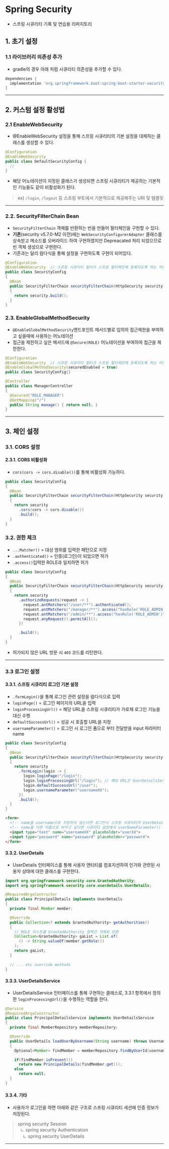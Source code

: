 # Spring Security
- 스프링 시큐리티 기록 및 연습용 리퍼지토리

## 1. 초기 설정
### 1.1 라이브러리 의존성 추가
- gradle의 경우 아래 처럼 시큐리티 의존성을 추가할 수 있다.
```groovy
dependencies {
  implementation 'org.springframework.boot:spring-boot-starter-security'
}
```

---

## 2. 커스텀 설정 활성법
### 2.1 EnableWebSecurity 
- @EnableWebSecurity 설정을 통해 스프링 시큐리티의 기본 설정을 대체하는 클래스를 생성할 수 있다.
```java
@Configuration
@EnableWebSecurity
public class DefaultSecurityConfig {
  //
}
```
- 해당 어노테이션이 지정된 클래스가 생성되면 스프링 시큐리티가 제공하는 기본적인 기능들도 같이 비활성화가 된다.
> ex) ```/login```, ```/logout``` 등 스프링 부트에서 기본적으로 제공해주는 URI 및 템플릿

---

### 2.2. SecurityFilterChain Bean
- ```SecurityFilterChain``` 객체를 반환하는 빈을 만들어 필터체인을 구현할 수 있다.
- **기존**(security v5.7.0-M2 이전)에는 ```WebSecurityConfigurerAdapter``` 클래스를 상속받고 메소드를 오버라이드 하여 구현하였지만 Depreacated 처리 되었으므로 빈 객체 생성으로 구현한다.
- 기존과는 달리 람다식을 통해 설정을 구현하도록 구현이 되어있다.

```java
@Configuration
@EnableWebSecurity  // 스프링 시큐리티 필터가 스프링 필터체인에 등록되도록 하는 어노테이션
public class SecurityConfig
{
  @Bean
  public SecurityFilterChain securityFilterChain(HttpSecurity security) throws Exception
  {
    return security.build();
  }
}
```

### 2.3. EnableGlobalMethodSecurity
- ```@EnableGlobalMethodSecurity```엔드포인트 메서드별로 임의의 접근제한을 부여하고 싶을때에 사용하는 어노테이션
- 접근을 제한하고 싶은 메서드에 ```@Secure(ROLE)``` 어노테이션을 부여하여 접근을 제한한다.
```java
@Configuration
@EnableWebSecurity  // 스프링 시큐리티 필터가 스프링 필터체인에 등록되도록 하는 어노테이션
@EnableGlobalMethodSecurity(securedEnabled = true)
public class SecurityConfig{}

@Controller
public class ManagerController
{
  @Secured("ROLE_MANAGER")
  @GetMapping("/")
  public String manage() { return null; }
}
```

---

## 3. 체인 설정
### 3.1. CORS 설정
#### 2.3.1. CORS 비활성화
- ```cors(cors -> cors.disable())```를 통해 비활성화 가능하다.
```java
public class SecurityConfig
{
  @Bean
  public SecurityFilterChain securityFilterChain(HttpSecurity security) throws Exception
  {
    return security
      .cors(cors -> cors.disable())
      .build();
  }
}
```
### 3.2. 권한 체크
- ```...Matcher()``` = 대상 범위를 입력한 패턴으로 지정
- ```.authenticated()``` = 인증(로그인)이 되었으면 허가
- ```.access()```입력한 ROLE과 일치하면 허가
```java
public class SecurityConfig
{
  @Bean
  public SecurityFilterChain securityFilterChain(HttpSecurity security) throws Exception
  {
    return security
      .authorizeRequests(request -> {
        request.antMatchers("/user/**").authenticated();
        request.antMatchers("/manager/**").access("hasRole('ROLE_ADMIN') or hasRole('ROLE_MANAGER')");
        request.antMatchers("/admin/**").access("hasRole('ROLE_ADMIN')");
        request.anyRequest().permitAll();
      })

      .build();
  }
}
```
- 허가되지 않은 URL 방문 시 ```403``` 코드를 리턴한다.

---

### 3.3 로그인 설정
#### 3.3.1. 스프링 시큐리티 로그인 기본 설정
- ```.formLogin()```을 통해 로그인 관련 설정을 람다식으로 입력
- ```loginPage()``` = 로그인 페이지의 URL을 입력
- ```loginProcessingUrl()``` = 해당 URL을 스프링 시큐리티가 가로채 로그인 기능을 대신 수행
- ```defaultSuccessUrl()``` = 성공 시 호출할 URL을 지정
- ```usernameParameter()``` = 로그인 시 로그인 폼으로 부터 전달받을 input 파라미터 name
```java
public class SecurityConfig
{
  @Bean
  public SecurityFilterChain securityFilterChain(HttpSecurity security) throws Exception
  {
    return security
      .formLogin(login -> {
        login.loginPage("/login");
        login.loginProcessingUrl("/login"); // 해당 URL은 UserDetailsService 인터페이스를 구현한 클래스로 넘어간다.
        login.defaultSuccessUrl("/user");
        login.usernameParameter("usernameXX");
      })
      .build();
  }
}
```
```html
<form>
  <!-- name을 username으로 지정하지 않는다면 로그인시 스프링 시큐리티의 UserDetailsService에서 캐치하지 못한다. -->
  <!-- name을 다른 이름으로 바꾸고 싶다면 시큐리티 설정에서 userNameParameter() 메서드를 통해 재정의 해주어야 한다. -->
  <input type="text" name="usernameXX" placeholder="userId">
  <input type="password" name="password" placeholder="password">
</form>
```
#### 3.3.2. UserDetails
- UserDetails 인터페이스를 통해 사용자 엔티티를 컴포지션하여 인가와 관련된 사용자 상태에 대한 클래스를 구현한다.
```java
import org.springframework.security.core.GrantedAuthority;
import org.springframework.security.core.userdetails.UserDetails;

@RequiredArgsContructor
public class PrincipalDetails implements UserDetails
{
  private final Member member;

  @Override
  public Collection<? extends GrantedAuthority> getAuthorities()
  {
    // ROLE 리스트를 GrantedAuthority 컬렉션 객체로 반환
    Collection<GrantedAuthority> gaList = List.of(
      () -> String.valueOf(member.getRole())
    );
    return gaList;
  }
  
  // ... etc override methods
}
```


#### 3.3.3. UserDetailsService
- UserDetailsService 인터페이스를 통해 구현하는 클래스로, 3.3.1 항목에서 정의한 ```loginProcessingUrl()```을 수행하는 역할을 한다. 
```java
@Service
@RequiredArgsConstructor
public class PrincipalDetailsService implements UserDetailsService
{
  private final MemberRepository memberRepository;

  @Override
  public UserDetails loadUserByUsername(String username) throws UsernameNotFoundException
  {
    Optional<Member> findMember = memberRepository.findByUserId(username);

    if(findMember.isPresent())
      return new PrincipalDetails(findMember.get());
    else
      return null;
  }
}
```

#### 3.3.4. 기타
- 사용자가 로그인을 하면 아래와 같은 구조로 스프링 시큐리티 세션에 인증 정보가 저장된다.
>spring security Session<br>
>&nbsp;&nbsp;ㄴ spring security Authentication<br>
>&nbsp;&nbsp;&nbsp;&nbsp;ㄴ spring security UserDetails

---